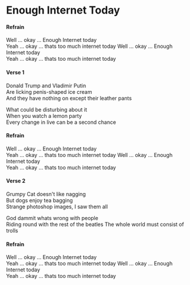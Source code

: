 # Enough Internet Today

#### Refrain

Well ... okay ... Enough Internet today  
Yeah ... okay ... thats too much internet today
Well ... okay ... Enough Internet today  
Yeah ... okay ... thats too much internet today

#### Verse 1

Donald Trump and Vladimir Putin  
Are licking penis-shaped ice cream  
And they have nothing on except their leather pants

What could be disturbing about it  
When you watch a lemon party  
Every change in live can be a second chance

#### Refrain

Well ... okay ... Enough Internet today  
Yeah ... okay ... thats too much internet today
Well ... okay ... Enough Internet today  
Yeah ... okay ... thats too much internet today

#### Verse 2

Grumpy Cat doesn't like nagging  
But dogs enjoy tea bagging  
Strange photoshop images, I saw them all

God dammit whats wrong with people  
Riding round with the rest of the beatles
The whole world must consist of trolls

#### Refrain

Well ... okay ... Enough Internet today  
Yeah ... okay ... thats too much internet today
Well ... okay ... Enough Internet today  
Yeah ... okay ... thats too much internet today
